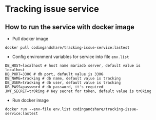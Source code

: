 # Tracking issue service

## How to run the service with docker image

- Pull docker image
```shellscript
docker pull codingandshare/tracking-issue-service:lastest
```
- Config environment variables for service into file `env.list`
```shell
DB_HOST=localhost # host name mariadb server, default value is localhost
DB_PORT=3306 # db port, default value is 3306
DB_NAME=tracking # db name, default value is tracking
DB_USER=tracking # db user, default value is tracking
DB_PASS=password # db password, it's required
JWT_SECRET=tr0king # Key secret for token, default value is tr0king
```
- Run docker image
```shellscript
docker run --env-file env.list codingandshare/tracking-issue-service:lastest
```
